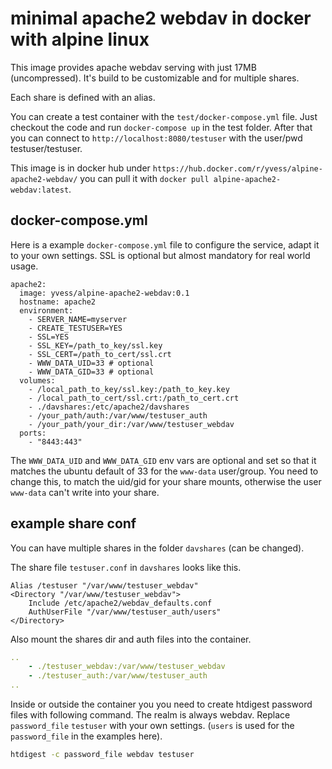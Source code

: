 # minimal apache2 webdav in docker with alpine linux

This image provides apache webdav serving with just 17MB (uncompressed).
It's build to be customizable and for multiple shares.

Each share is defined with an alias.

You can create a test container with the `test/docker-compose.yml` file.
Just checkout the code and run `docker-compose up` in the test folder.
After that you can connect to `http://localhost:8080/testuser` with
the user/pwd testuser/testuser.

This image is in docker hub under `https://hub.docker.com/r/yvess/alpine-apache2-webdav/`
you can pull it with `docker pull alpine-apache2-webdav:latest`.

## docker-compose.yml

Here is a example `docker-compose.yml` file to configure the service,
adapt it to your own settings. SSL is optional but almost mandatory for real world usage.

```
apache2:
  image: yvess/alpine-apache2-webdav:0.1
  hostname: apache2
  environment:
    - SERVER_NAME=myserver
    - CREATE_TESTUSER=YES
    - SSL=YES
    - SSL_KEY=/path_to_key/ssl.key
    - SSL_CERT=/path_to_cert/ssl.crt
    - WWW_DATA_UID=33 # optional
    - WWW_DATA_GID=33 # optional
  volumes:
    - /local_path_to_key/ssl.key:/path_to_key.key
    - /local_path_to_cert/ssl.crt:/path_to_cert.crt
    - ./davshares:/etc/apache2/davshares
    - /your_path/auth:/var/www/testuser_auth
    - /your_path/your_dir:/var/www/testuser_webdav
  ports:
    - "8443:443"
```

The `WWW_DATA_UID` and `WWW_DATA_GID` env vars are optional and set so that it matches the ubuntu default of
33 for the `www-data` user/group. You need to change this, to match the uid/gid for your share mounts,
otherwise the user `www-data` can't write into your share.

## example share conf

You can have multiple shares in the folder `davshares` (can be changed).

The share file `testuser.conf` in `davshares` looks like this.

```apacheconf
Alias /testuser "/var/www/testuser_webdav"
<Directory "/var/www/testuser_webdav">
    Include /etc/apache2/webdav_defaults.conf
    AuthUserFile "/var/www/testuser_auth/users"
</Directory>
```

Also mount the shares dir and auth files into the container.

```yaml
..
    - ./testuser_webdav:/var/www/testuser_webdav
    - ./testuser_auth:/var/www/testuser_auth
..
```

Inside or outside the container you you need to create htdigest password files with following command.
The realm is always webdav. Replace `password_file` `testuser` with your own settings.
(`users` is used for the `password_file` in the examples here).

```bash
htdigest -c password_file webdav testuser
```
